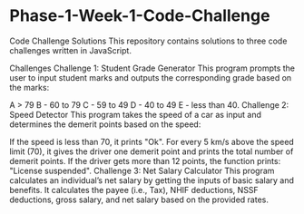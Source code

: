 # Phase-1-Week-1-Code-Challenge
Code Challenge Solutions
This repository contains solutions to three code challenges written in JavaScript.

Challenges
Challenge 1: Student Grade Generator
This program prompts the user to input student marks and outputs the corresponding grade based on the marks:

A > 79
B - 60 to 79
C - 59 to 49
D - 40 to 49
E - less than 40.
Challenge 2: Speed Detector
This program takes the speed of a car as input and determines the demerit points based on the speed:

If the speed is less than 70, it prints "Ok".
For every 5 km/s above the speed limit (70), it gives the driver one demerit point and prints the total number of demerit points.
If the driver gets more than 12 points, the function prints: "License suspended".
Challenge 3: Net Salary Calculator
This program calculates an individual’s net salary by getting the inputs of basic salary and benefits. It calculates the payee (i.e., Tax), NHIF deductions, NSSF deductions, gross salary, and net salary based on the provided rates.